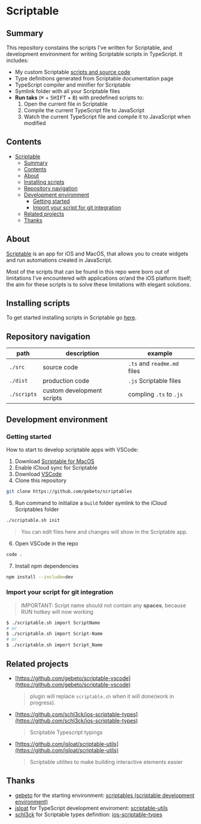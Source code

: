 # Scriptable

## Summary

This repository constains the scripts I've written for Scriptable, and development environment for writing Scriptable scripts in TypeScript. It includes:

- My custom Scriptable [scripts and source code](src/README.md)
- Type definitions generated from Scriptable documentation page
- TypeScript compiler and minifier for Scriptable
- Symlink folder with all your Scriptable files
- **Run taks** (<kbd>⌘</kbd> + <kbd>SHIFT</kbd> + <kbd>B</kbd>) with predefined scripts to:
  1. Open the current file in Scriptable
  2. Compile the current TypeScript file to JavaScript
  3. Watch the current TypeScript file and compile it to JavaScript when modified

## Contents

- [Scriptable](#scriptable)
  - [Summary](#summary)
  - [Contents](#contents)
  - [About](#about)
  - [Installing scripts](#installing-scripts)
  - [Repository navigation](#repository-navigation)
  - [Development environment](#development-environment)
    - [Getting started](#getting-started)
    - [Import your script for git integration](#import-your-script-for-git-integration)
  - [Related projects](#related-projects)
  - [Thanks](#thanks)

## About

[Scriptable](https://scriptable.app) is an app for iOS and MacOS, that allows you to create widgets and run automations created in JavaScript.

Most of the scripts that can be found in this repo were born out of limitations I've encountered with applications or/and the iOS platform itself; the aim for these scripts is to solve these limitations with elegant solutions.

## Installing scripts

To get started installing scripts in Scriptable go [here](src/README.md).

## Repository navigation

| path        | description                | example                     |
| ----------- | -------------------------- | --------------------------- |
| `./src`     | source code                | `.ts` and `readme.md` files |
| `./dist`    | production code            | `.js` Scriptable files      |
| `./scripts` | custom development scripts | compling `.ts` to `.js`     |

## Development environment

### Getting started

How to start to develop scriptable apps with VSCode:

1. Download [Scriptable for MacOS](https://scriptable.app/mac-beta/)
2. Enable iCloud sync for Scriptable
3. Download [VSCode](https://code.visualstudio.com/)
4. Clone this repository

  ```sh
  git clone https://github.com/gebeto/scriptables
  ```

5. Run command to initialize a `build` folder symlink to the iCloud Scriptables folder

  ```sh
  ./scriptable.sh init
  ```

  > You can edit files here and changes will show in the Scriptable app.

6. Open VSCode in the repo

  ```sh
  code .
  ```

7. Install npm dependencies

  ```sh
  npm install --include=dev
  ```

### Import your script for git integration

 > IMPORTANT: Script name should not contain any **spaces**, because RUN hotkey will now working

```sh
$ ./scriptable.sh import ScriptName
# or
$ ./scriptable.sh import Script-Name
# or
$ ./scriptable.sh import Script_Name
```

## Related projects

- [https://github.com/gebeto/scriptable-vscode](https://github.com/gebeto/scriptable-vscode)
  > plugin will replace `scriptable.sh` when it will done(work in progress).
- [https://github.com/schl3ck/ios-scriptable-types](https://github.com/schl3ck/ios-scriptable-types)
  > Scriptable Typescript typings
- [https://github.com/jsloat/scriptable-utils](https://github.com/jsloat/scriptable-utils)
  > Scriptable utilites to make building interactive elements easier

## Thanks

- [gebeto](https://github.com/gebeto) for the starting environment: [scriptables (scriptable development environment)](https://github.com/gebeto/scriptables)
- [jsloat](https://github.com/jsloat) for TypeScript development enviroment: [scriptable-utils](https://sloat.life/#/scriptable-utils)
- [schl3ck](https://github.com/schl3ck) for Scriptable types definition: [ios-scriptable-types](https://github.com/schl3ck/ios-scriptable-types)
